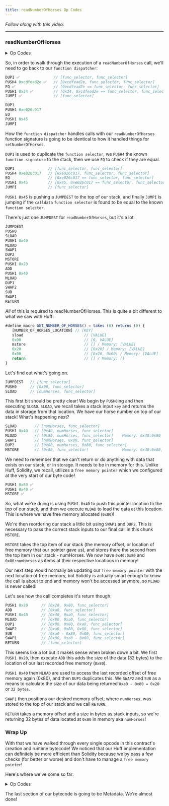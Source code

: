 ```yaml
---
title: readNumberOfHorses Op Codes
---
```


_Follow along with this video:_

---

### readNumberOfHorses

<details>
<Summary> Op Codes </summary>

    bytecode - 0x6080604052348015600e575f80fd5b5060a58061001b5f395ff3fe6080604052348015600e575f80fd5b50600436106030575f3560e01c8063cdfead2e146034578063e026c017146045575b5f80fd5b6043603f3660046059565b5f55565b005b5f5460405190815260200160405180910390f35b5f602082840312156068575f80fd5b503591905056fea2646970667358fe1220fe01fe6c40d0ed98f16c7769ffde7109d5fe9f9dfefe31769a77032ceb92497a64736f6c63430008140033 
```js
    PUSH1 0x80 ✅
    PUSH1 0x40 ✅
    MSTORE ✅

    CALLVALUE ✅
    DUP1 ✅
    ISZERO ✅
    PUSH1 0x0e ✅
    JUMPI ✅

    PUSH0 ✅
    DUP1 ✅
    REVERT ✅

    JUMPDEST ✅
    POP ✅
    PUSH1 0xa5 ✅
    DUP1 ✅
    PUSH2 0x001b ✅
    PUSH0 ✅
    CODECOPY ✅
    PUSH0 ✅
    RETURN ✅
    INVALID ✅

    PUSH1 0x80 ✅
    PUSH1 0x40 ✅
    MSTORE ✅

    CALLVALUE ✅
    DUP1 ✅
    ISZERO ✅
    PUSH1 0x0e ✅
    JUMPI ✅

    PUSH0 ✅
    DUP1 ✅
    REVERT ✅

    JUMPDEST ✅
    POP ✅
    PUSH1 0x04 ✅
    CALLDATASIZE ✅
    LT ✅
    PUSH1 0x30 ✅
    JUMPI ✅

    PUSH0 ✅
    CALLDATALOAD ✅
    PUSH1 0xe0 ✅
    SHR ✅

    DUP1 ✅
    PUSH4 0xcdfead2e ✅
    EQ ✅
    PUSH1 0x34 ✅
    JUMPI ✅

    DUP1
    PUSH4 0xe026c017
    EQ
    PUSH1 0x45
    JUMPI

    JUMPDEST ✅
    PUSH0 ✅
    DUP1 ✅
    REVERT ✅

    JUMPDEST ✅
    PUSH1 0x43 ✅
    PUSH1 0x3f ✅
    CALLDATASIZE ✅
    PUSH1 0x04 ✅
    PUSH1 0x59 ✅
    JUMP ✅

    JUMPDEST ✅
    PUSH0 ✅
    SSTORE ✅
    JUMP ✅

    JUMPDEST ✅
    STOP ✅

    JUMPDEST     //<--- We are here!
    PUSH0
    SLOAD
    PUSH1 0x40
    MLOAD
    SWAP1
    DUP2
    MSTORE
    PUSH1 0x20
    ADD
    PUSH1 0x40
    MLOAD
    DUP1
    SWAP2
    SUB
    SWAP1
    RETURN

    JUMPDEST ✅
    PUSH0 ✅
    PUSH1 0x20 ✅
    DUP3 ✅
    DUP5 ✅
    SUB ✅
    SLT ✅
    ISZERO ✅
    PUSH1 0x68 ✅
    JUMPI ✅

    PUSH0 ✅
    DUP1 ✅
    REVERT ✅

    JUMPDEST ✅
    POP ✅
    CALLDATALOAD ✅
    SWAP2 ✅
    SWAP1 ✅
    POP ✅
    JUMP ✅
    INVALID ✅

    LOG2
    PUSH5 0x6970667358
    INVALID
    SLT
    KECCAK256
    INVALID
    ADD
    INVALID
    PUSH13 0x40d0ed98f16c7769ffde7109d5
    INVALID
    SWAP16
    SWAP14
    INVALID
    INVALID
    BALANCE
    PUSH23 0x9a77032ceb92497a64736f6c63430008140033
```    
</details>


So, in order to walk through the execution of a `readNumberOfHorses` call, we'll need to go back to our `function dispatcher`:

```js
DUP1 ✅               // [func_selector, func_selector]
PUSH4 0xcdfead2e ✅   // [0xcdfead2e, func_selector, func_selector]
EQ ✅                 // [0xcdfead2e == func_selector, func_selector]
PUSH1 0x34 ✅         // [0x34, 0xcdfead2e == func_selector, func_selector]
JUMPI ✅              // [func_selector]

DUP1
PUSH4 0xe026c017
EQ
PUSH1 0x45
JUMPI
```

How the `function dispatcher` handles calls with our `readNumberOfHorses` function signature is going to be identical to how it handled things for `setNumberOfHorses`.

`DUP1` is used to duplicate the `function selector`, we `PUSH4` the known `function signature` to the stack, then we use `EQ` to check if they are equal.

```js
DUP1               // [func_selector, func_selector]
PUSH4 0xe026c017   // [0xe026c017, func_selector, func_selector]
EQ                 // [0xe026c017 == func_selector, func_selector]
PUSH1 0x45         // [0x45, 0xe026c017 == func_selector, func_selector]
JUMPI              // [func_selector]
```

`PUSH1 0x45` is pushing a `JUMPDEST` to the top of our stack, and finally `JUMPI` is jumping if the `calldata` `function selector` is found to be equal to the known `function selector`.

There's just one `JUMPDEST` for `readNumberOfHorses`, but it's a lot.

```js
JUMPDEST
PUSH0
SLOAD
PUSH1 0x40
MLOAD
SWAP1
DUP2
MSTORE
PUSH1 0x20
ADD
PUSH1 0x40
MLOAD
DUP1
SWAP2
SUB
SWAP1
RETURN
```

*All* of this is required to readNumberOfHorses. This is quite a bit different to what we saw with Huff:

```js
#define macro GET_NUMBER_OF_HORSES() = takes (0) returns (0) {
   [NUMBER_OF_HORSES_LOCATION] // [KEY]
   sload                           // [VALUE]
   0x00                            // [0, VALUE]
   mstore                          // [] / Memory: [VALUE]
   0x20                            // [0x20] / Memory: [VALUE]
   0x00                            // [0x20, 0x00] / Memory: [VALUE]
   return                          // [] / Memory: []
}
```

Let's find out what's going on.

```js
JUMPDEST   // [func_selector]
PUSH0      // [0x00, func_selector]
SLOAD      // [numHorses, func_selector]
```

This first bit should be pretty clear! We begin by `PUSH0`ing and then executing `SLOAD`. `SLOAD`, we recall takes a stack input `key` and returns the data in storage from that location. We have our horse number on top of our stack! What's happening next?

```js
SLOAD        // [numHorses, func_selector]
PUSH1 0x40   // [0x40, numHorses, func_selector]
MLOAD        // [0x80, numHorses, func_selector]    Memory: 0x40:0x80
SWAP1        // [numHorses, 0x80, func_selector]
DUP2         // [0x80, numHorses, 0x80, func_selector]
MSTORE       // [0x80, func_selector]               Memory: 0x40:0x80, 0x80:numHorses
```
We need to remember that we can't return or do anything with data that exists on our stack, or in storage. It needs to be in memory for this. Unlike Huff, Solidity, we recall, utilizes a `free memory pointer` which we configured at the very start of our byte code!

```js
PUSH1 0x80 ✅
PUSH1 0x40 ✅
MSTORE ✅
```
So, what we're doing is using `PUSH1 0x40` to push this pointer location to the top of our stack, and then we execute `MLOAD` to load the data at this location. This is where we have free memory allocated (`0x80`)!

We're then reordering our stack a little bit using `SWAP1` and `DUP2`. This is necessary to pass the correct stack inputs to our final call in this chunk `MSTORE`.  

`MSTORE` takes the top item of our stack (the memory offset, or location of free memory that our pointer gave us), and stores there the second from the top item in our stack - numHorses. We now have `0x40:0x80` and `0x80:numHorses` as items at their respective locations in memory!

Our next step would normally be updating our `free memory pointer` with the next location of free memory, but Solidity is actually smart enough to know the call is about to end and memory won't be accessed anymore, so `MLOAD` is never called!

Let's see how the call completes it's return though:

```js
PUSH1 0x20      // [0x20, 0x80, func_selector]
ADD             // [0xa0, func_selector]
PUSH1 0x40      // [0x40, 0xa0, func_selector]
MLOAD           // [0x80, 0xa0, func_selector]
DUP1            // [0x80, 0x80, 0xa0, func_selector]
SWAP2           // [0xa0, 0x80, 0x80, func_selector]
SUB             // [0xa0 - 0x80, 0x80, func_selector]
SWAP1           // [0x80, 0xa0 - 0x80, func_selector]
RETURN          // [func_selector]
```

This seems like a lot but it makes sense when broken down a bit. We first `PUSH1 0x20`, then execute `ADD` this adds the size of the data (32 bytes) to the location of our last recorded free memory (`0x80`).

`PUSH1 0x40` then `MLOAD` are used to access the last recorded offset of free memory again (0x80), and then `DUP1` duplicates this. We `SWAP2` and `SUB` as a means to calculate the size of our data being returned `0xa0 - 0x80 = 0x20` or `32 bytes`. 

`SWAP1` then positions our desired memory offset, where `numHorses`, was stored to the top of our stack and we call `RETURN`.

`RETURN` takes a memory offset and a size in bytes as stack inputs, so we're returning 32 bytes of data located at `0x80` in memory aka `numHorses`!

### Wrap Up

With that we have walked through every single opcode in this contract's creation and runtime bytecode! We noticed that our Huff implementation can definitely be more efficient than Solidity because we by pass a few checks (for better or worse) and don't have to manage a `free memory pointer`!

Here's where we've come so far:

<details>
<Summary> Op Codes </summary>

    bytecode - 0x6080604052348015600e575f80fd5b5060a58061001b5f395ff3fe6080604052348015600e575f80fd5b50600436106030575f3560e01c8063cdfead2e146034578063e026c017146045575b5f80fd5b6043603f3660046059565b5f55565b005b5f5460405190815260200160405180910390f35b5f602082840312156068575f80fd5b503591905056fea2646970667358fe1220fe01fe6c40d0ed98f16c7769ffde7109d5fe9f9dfefe31769a77032ceb92497a64736f6c63430008140033 
```js
    PUSH1 0x80 ✅
    PUSH1 0x40 ✅
    MSTORE ✅

    CALLVALUE ✅
    DUP1 ✅
    ISZERO ✅
    PUSH1 0x0e ✅
    JUMPI ✅

    PUSH0 ✅
    DUP1 ✅
    REVERT ✅

    JUMPDEST ✅
    POP ✅
    PUSH1 0xa5 ✅
    DUP1 ✅
    PUSH2 0x001b ✅
    PUSH0 ✅
    CODECOPY ✅
    PUSH0 ✅
    RETURN ✅
    INVALID ✅

    PUSH1 0x80 ✅
    PUSH1 0x40 ✅
    MSTORE ✅

    CALLVALUE ✅
    DUP1 ✅
    ISZERO ✅
    PUSH1 0x0e ✅
    JUMPI ✅

    PUSH0 ✅
    DUP1 ✅
    REVERT ✅

    JUMPDEST ✅
    POP ✅
    PUSH1 0x04 ✅
    CALLDATASIZE ✅
    LT ✅
    PUSH1 0x30 ✅
    JUMPI ✅

    PUSH0 ✅
    CALLDATALOAD ✅
    PUSH1 0xe0 ✅
    SHR ✅

    DUP1 ✅
    PUSH4 0xcdfead2e ✅
    EQ ✅
    PUSH1 0x34 ✅
    JUMPI ✅

    DUP1 ✅
    PUSH4 0xe026c017 ✅
    EQ ✅
    PUSH1 0x45 ✅
    JUMPI ✅

    JUMPDEST ✅
    PUSH0 ✅
    DUP1 ✅
    REVERT ✅

    JUMPDEST ✅
    PUSH1 0x43 ✅
    PUSH1 0x3f ✅
    CALLDATASIZE ✅
    PUSH1 0x04 ✅
    PUSH1 0x59 ✅
    JUMP ✅

    JUMPDEST ✅
    PUSH0 ✅
    SSTORE ✅
    JUMP ✅

    JUMPDEST ✅
    STOP ✅

    JUMPDEST ✅
    PUSH0 ✅
    SLOAD ✅
    PUSH1 0x40 ✅
    MLOAD ✅
    SWAP1 ✅
    DUP2 ✅
    MSTORE ✅
    PUSH1 0x20 ✅
    ADD ✅
    PUSH1 0x40 ✅
    MLOAD ✅
    DUP1 ✅
    SWAP2 ✅
    SUB ✅
    SWAP1 ✅
    RETURN ✅

    JUMPDEST ✅
    PUSH0 ✅
    PUSH1 0x20 ✅
    DUP3 ✅
    DUP5 ✅
    SUB ✅
    SLT ✅
    ISZERO ✅
    PUSH1 0x68 ✅
    JUMPI ✅

    PUSH0 ✅
    DUP1 ✅
    REVERT ✅

    JUMPDEST ✅
    POP ✅
    CALLDATALOAD ✅
    SWAP2 ✅
    SWAP1 ✅
    POP ✅
    JUMP ✅
    INVALID ✅

    LOG2
    PUSH5 0x6970667358
    INVALID
    SLT
    KECCAK256
    INVALID
    ADD
    INVALID
    PUSH13 0x40d0ed98f16c7769ffde7109d5
    INVALID
    SWAP16
    SWAP14
    INVALID
    INVALID
    BALANCE
    PUSH23 0x9a77032ceb92497a64736f6c63430008140033
```    
</details>


The last section of our bytecode is going to be Metadata. We're almost done!
